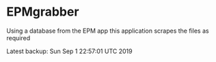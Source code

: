 # EPMgrabber
Using a database from the EPM app this application scrapes the files as required


Latest backup: Sun Sep 1 22:57:01 UTC 2019
